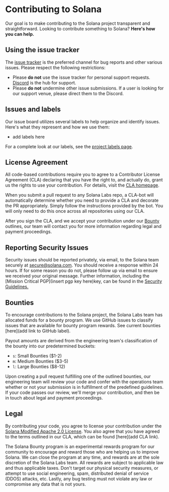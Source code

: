 # Contributing to Solana

Our goal is to make contributing to the Solana project transparent and straightforward. Looking to contribute something to Solana? **Here's how you can help.**

## Using the issue tracker

The [issue tracker](https://github.com/solana-labs/solana/issues) is
the preferred channel for bug reports and other various issues. Please respect the following
restrictions:

* Please **do not** use the issue tracker for personal support requests.  [Discord](https://solana.com/discord) is the hub for support.
* Please **do not** undermine other issue submissions. If a user is looking for our support venue, please direct them to the Discord.

## Issues and labels

Our issue board utilizes several labels to help organize and identify issues. Here's what they represent and how we use them:

- add labels here

For a complete look at our labels, see the [project labels page](https://github.com/solana-labs/solana/labels).

## License Agreement

All code-based contributions require you to agree to a Contributor License Agreement (CLA) 
declaring that you have the right to, and actually do, grant us the rights to use your contribution. For details, visit
the [CLA homepage](https://cla.solana.com).

When you submit a pull request to any Solana Labs repo, a CLA-bot will automatically determine whether you need
to provide a CLA and decorate the PR appropriately. Simply follow the
instructions provided by the bot. You will only need to do this once across all repositories using our CLA.

After you sign the CLA, and we accept your contribution under our [Bounty](#bounties) outlines, our team will
contact you for more information regarding legal and payment proceedings.

## Reporting Security Issues

Security issues should be reported privately, via email, to the Solana team securely at [secure@solana.com](mailto:secure@solana.com). You should
receive a response within 24 hours. If for some reason you do not, please follow up via
email to ensure we received your original message. Further information, including the
[Mission Critical PGP](insert pgp key here)key, can be found in
the [Security Guidelines.](https://github.com/solana-labs/bounties/blob/security-guidelines.md)

## Bounties

To encourage contributions to the Solana project, the Solana Labs team has allocated funds for a bounty program. We use GitHub issues to classify issues that are available for bounty program rewards. See current bounties [here](add link to GitHub label).

Payout amounts are derived from the engineering team's classification of the bounty into our predetermined buckets:

* `s`: Small Bounties ($1-2)
* `m`: Medium Bounties ($3-5)
* `l`: Large Bounties ($8-12)

Upon creating a pull request fulfilling one of the outlined bounties, our engineering team will review your code and confer with the operations team whether or not your submission is in fulfillment of the predefined guidelines. If your code passes our review, we'll merge your contribution, and then be in touch about legal and payment proceedings.

## Legal

By contributing your code, you agree to license your contribution under the [Solana Modified Apache 2.0 License](LICENSE). You also agree that you have agreed to the terms outlined in our CLA, which can be found [here](add CLA link).

The Solana Bounty program is an experimental rewards program for our community to encourage and reward those who are helping us to improve Solana. We can close the program at any time, and rewards are at the sole discretion of the Solana Labs team. All rewards are subject to applicable law and thus applicable taxes. Don't target our physical security measures, or attempt to use social engineering, spam, distributed denial of service (DDOS) attacks, etc. Lastly, any bug testing must not violate any law or compromise any data that is not yours.
